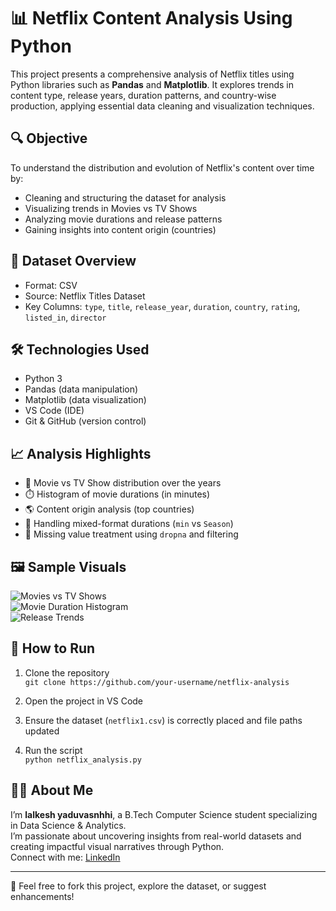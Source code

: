 # 📊 Netflix Content Analysis Using Python

This project presents a comprehensive analysis of Netflix titles using Python libraries such as **Pandas** and **Matplotlib**. It explores trends in content type, release years, duration patterns, and country-wise production, applying essential data cleaning and visualization techniques.

## 🔍 Objective

To understand the distribution and evolution of Netflix's content over time by:
- Cleaning and structuring the dataset for analysis
- Visualizing trends in Movies vs TV Shows
- Analyzing movie durations and release patterns
- Gaining insights into content origin (countries)

## 📁 Dataset Overview

- Format: CSV
- Source: Netflix Titles Dataset  
- Key Columns: `type`, `title`, `release_year`, `duration`, `country`, `rating`, `listed_in`, `director`

## 🛠️ Technologies Used

- Python 3
- Pandas (data manipulation)
- Matplotlib (data visualization)
- VS Code (IDE)
- Git & GitHub (version control)

## 📈 Analysis Highlights

- 🎥 Movie vs TV Show distribution over the years
- ⏱️ Histogram of movie durations (in minutes)
- 🌎 Content origin analysis (top countries)
- 🔢 Handling mixed-format durations (`min` vs `Season`)
- 🧹 Missing value treatment using `dropna` and filtering

## 🖼️ Sample Visuals

![Movies vs TV Shows](movies_vs_tv.jpg)  
![Movie Duration Histogram](movies_HISTOGRAM.jpg)  
![Release Trends](movies_tv_shows_comparison1111.png)

## 🚀 How to Run

1. Clone the repository  
   `git clone https://github.com/your-username/netflix-analysis`

2. Open the project in VS Code

3. Ensure the dataset (`netflix1.csv`) is correctly placed and file paths updated

4. Run the script  
   `python netflix_analysis.py`

## 🙋‍♂️ About Me

I’m **lalkesh yaduvasnhhi**, a B.Tech Computer Science student specializing in Data Science & Analytics.  
I’m passionate about uncovering insights from real-world datasets and creating impactful visual narratives through Python.  
Connect with me: [LinkedIn](www.linkedin.com/in/lalkesh-yaduvanshi)

---

📌 Feel free to fork this project, explore the dataset, or suggest enhancements!
